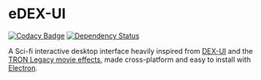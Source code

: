 # eDEX-UI

[![Codacy Badge](https://api.codacy.com/project/badge/Grade/93b816722c4e4af2bdf401b8187b8a2d)](https://www.codacy.com/app/GitSquared/edex-ui?utm_source=github.com&amp;utm_medium=referral&amp;utm_content=GitSquared/edex-ui&amp;utm_campaign=Badge_Grade)  [![Dependency Status](https://gemnasium.com/badges/github.com/GitSquared/edex-ui.svg)](https://gemnasium.com/github.com/GitSquared/edex-ui)

A Sci-fi interactive desktop interface heavily inspired from [DEX-UI](https://github.com/seenaburns/dex-ui) and the [TRON Legacy movie effects](http://jtnimoy.com/blogs/projects/14881671), made cross-platform and easy to install with [Electron](https://github.com/electron/electron).

